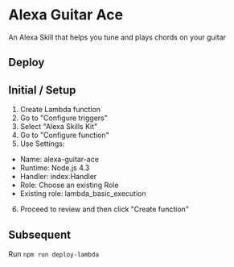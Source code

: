# Alexa Guitar Ace

An Alexa Skill that helps you tune and plays chords on your guitar

## Deploy

## Initial / Setup
1. Create Lambda function
2. Go to "Configure triggers"
3. Select "Alexa Skills Kit"
4. Go to "Configure function"
5. Use Settings:
 - Name: alexa-guitar-ace
 - Runtime: Node.js 4.3
 - Handler: index.Handler
 - Role: Choose an existing Role
 - Existing role: lambda_basic_execution
6. Proceed to review and then click "Create function"

## Subsequent

Run `npm run deploy-lambda`